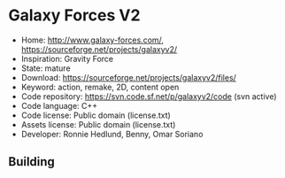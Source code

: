 # Galaxy Forces V2

- Home: http://www.galaxy-forces.com/, https://sourceforge.net/projects/galaxyv2/
- Inspiration: Gravity Force
- State: mature
- Download: https://sourceforge.net/projects/galaxyv2/files/
- Keyword: action, remake, 2D, content open
- Code repository: https://svn.code.sf.net/p/galaxyv2/code (svn active)
- Code language: C++
- Code license: Public domain (license.txt)
- Assets license: Public domain (license.txt)
- Developer: Ronnie Hedlund, Benny, Omar Soriano

## Building
